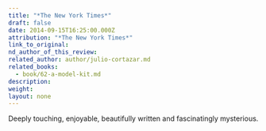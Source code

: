 ```yaml
---
title: "*The New York Times*"
draft: false
date: 2014-09-15T16:25:00.000Z
attribution: "*The New York Times*"
link_to_original:
nd_author_of_this_review:
related_author: author/julio-cortazar.md
related_books:
  - book/62-a-model-kit.md
description:
weight:
layout: none
---
```

Deeply touching, enjoyable, beautifully written and fascinatingly mysterious.

